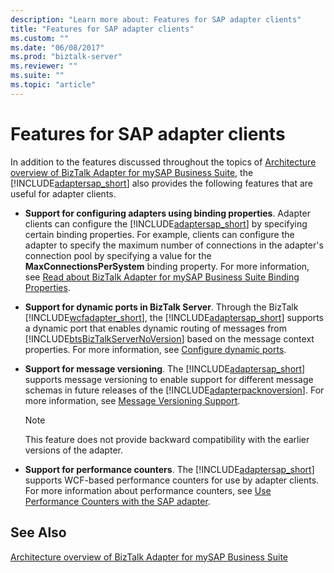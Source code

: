 ```yaml
---
description: "Learn more about: Features for SAP adapter clients"
title: "Features for SAP adapter clients"
ms.custom: ""
ms.date: "06/08/2017"
ms.prod: "biztalk-server"
ms.reviewer: ""
ms.suite: ""
ms.topic: "article"
---
```

# Features for SAP adapter clients
In addition to the features discussed throughout the topics of [Architecture overview of BizTalk Adapter for mySAP Business Suite](../../adapters-and-accelerators/adapter-sap/architecture-overview-of-the-biztalk-adapter-for-mysap-business-suite.md), the [!INCLUDE[adaptersap_short](../../includes/adaptersap-short-md.md)] also provides the following features that are useful for adapter clients.  
  
- **Support for configuring adapters using binding properties**. Adapter clients can configure the [!INCLUDE[adaptersap_short](../../includes/adaptersap-short-md.md)] by specifying certain binding properties. For example, clients can configure the adapter to specify the maximum number of connections in the adapter's connection pool by specifying a value for the **MaxConnectionsPerSystem** binding property. For more information, see [Read about BizTalk Adapter for mySAP Business Suite Binding Properties](../../adapters-and-accelerators/adapter-sap/read-about-biztalk-adapter-for-mysap-business-suite-binding-properties.md).  
  
- **Support for dynamic ports in BizTalk Server**. Through the BizTalk [!INCLUDE[wcfadapter_short](../../includes/wcfadapter-short-md.md)], the [!INCLUDE[adaptersap_short](../../includes/adaptersap-short-md.md)] supports a dynamic port that enables dynamic routing of messages from [!INCLUDE[btsBizTalkServerNoVersion](../../includes/btsbiztalkservernoversion-md.md)] based on the message context properties. For more information, see [Configure dynamic ports](../../adapters-and-accelerators/adapter-sap/configure-dynamic-ports-in-the-sap-adapter.md).
  
- **Support for message versioning**. The [!INCLUDE[adaptersap_short](../../includes/adaptersap-short-md.md)] supports message versioning to enable support for different message schemas in future releases of the [!INCLUDE[adapterpacknoversion](../../includes/adapterpacknoversion-md.md)]. For more information, see [Message Versioning Support](../../adapters-and-accelerators/adapter-sap/message-versioning-support1.md).  
  
  > [!NOTE]
  >  This feature does not provide backward compatibility with the earlier versions of the adapter.  
  
- **Support for performance counters**. The [!INCLUDE[adaptersap_short](../../includes/adaptersap-short-md.md)] supports WCF-based performance counters for use by adapter clients. For more information about performance counters, see [Use Performance Counters with the SAP adapter](../../adapters-and-accelerators/adapter-sap/use-performance-counters-with-the-sap-adapter.md).  
  
## See Also  
 [Architecture overview of BizTalk Adapter for mySAP Business Suite](../../adapters-and-accelerators/adapter-sap/architecture-overview-of-the-biztalk-adapter-for-mysap-business-suite.md)

